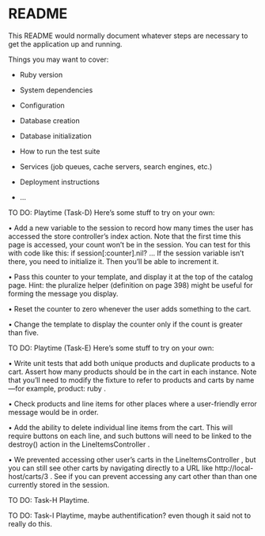 # README

This README would normally document whatever steps are necessary to get the
application up and running.

Things you may want to cover:

* Ruby version

* System dependencies

* Configuration

* Database creation

* Database initialization

* How to run the test suite

* Services (job queues, cache servers, search engines, etc.)

* Deployment instructions

* ...

TO DO: Playtime (Task-D)
Here’s some stuff to try on your own:

• Add a new variable to the session to record how many times the user has
accessed the store controller’s index action. Note that the first time this
page is accessed, your count won’t be in the session. You can test for this
with code like this:
if session[:counter].nil?
...
If the session variable isn’t there, you need to initialize it. Then you’ll be
able to increment it.

• Pass this counter to your template, and display it at the top of the catalog
page. Hint: the pluralize helper (definition on page 398) might be useful for
forming the message you display.

• Reset the counter to zero whenever the user adds something to the cart.

• Change the template to display the counter only if the count is greater
than five.

TO DO: Playtime (Task-E)
Here’s some stuff to try on your own: 

• Write unit tests that add both unique products and duplicate products
to a cart. Assert how many products should be in the cart in each instance.
Note that you’ll need to modify the fixture to refer to products and carts
by name—for example, product: ruby .

• Check products and line items for other places where a user-friendly error
message would be in order.

• Add the ability to delete individual line items from the cart. This will
require buttons on each line, and such buttons will need to be linked to
the destroy() action in the LineItemsController .

• We prevented accessing other user’s carts in the LineItemsController , but you
can still see other carts by navigating directly to a URL like http://local-
host/carts/3 . See if you can prevent accessing any cart other than than one
currently stored in the session.

TO DO: Task-H Playtime.

TO DO: Task-I Playtime, maybe authentification? even though it said not to really do this.

